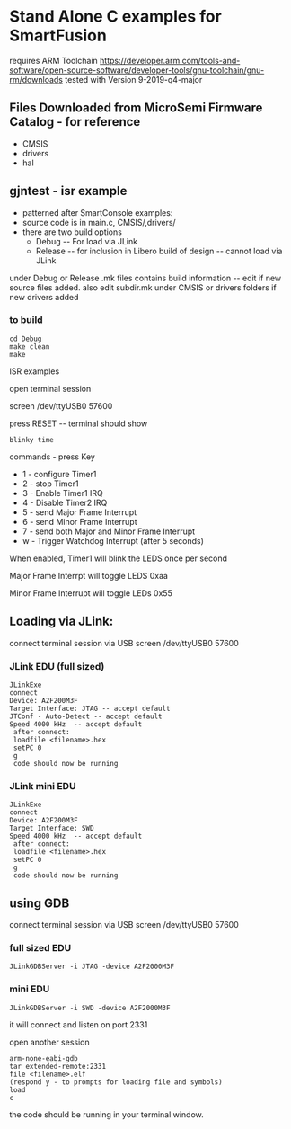 # Stand Alone C examples for SmartFusion

requires ARM Toolchain
https://developer.arm.com/tools-and-software/open-source-software/developer-tools/gnu-toolchain/gnu-rm/downloads
tested with Version 9-2019-q4-major



## Files Downloaded from MicroSemi Firmware Catalog - for reference
* CMSIS
* drivers
* hal



## gjntest - isr example

* patterned after SmartConsole examples:
* source code is in main.c, CMSIS/,drivers/
* there are two build options
  * Debug  -- For load via JLink
  * Release -- for inclusion in Libero build of design -- cannot load via JLink
  
under Debug or Release .mk files contains build information -- edit if new source files added.
also edit subdir.mk  under CMSIS or drivers folders if new drivers added


### to build

```
cd Debug
make clean
make
```
ISR examples

open terminal session

screen /dev/ttyUSB0 57600
 
press RESET -- terminal should show
```
blinky time
```
commands - press Key
* 1 - configure Timer1
* 2 - stop Timer1
* 3 - Enable Timer1 IRQ
* 4 - Disable Timer2 IRQ
* 5 - send Major Frame Interrupt
* 6 - send Minor Frame Interrupt
* 7 - send both Major and Minor Frame Interrupt
* w - Trigger Watchdog Interrupt (after 5 seconds)

When enabled, Timer1 will blink the LEDS once per second

Major Frame Interrpt will toggle LEDS 0xaa

Minor Frame Interrupt will toggle LEDs 0x55
 
 
## Loading via JLink:
connect terminal session via USB
screen /dev/ttyUSB0 57600

### JLink EDU (full sized)
```
JLinkExe
connect
Device: A2F200M3F
Target Interface: JTAG -- accept default
JTConf - Auto-Detect -- accept default
Speed 4000 kHz  -- accept default
 after connect:
 loadfile <filename>.hex
 setPC 0
 g
 code should now be running
```

### JLink mini EDU
```
JLinkExe
connect
Device: A2F200M3F
Target Interface: SWD 
Speed 4000 kHz  -- accept default
 after connect:
 loadfile <filename>.hex
 setPC 0
 g
 code should now be running
``` 

## using GDB

connect terminal session via USB
screen /dev/ttyUSB0 57600

### full sized EDU
```
JLinkGDBServer -i JTAG -device A2F2000M3F
```
### mini EDU
```
JLinkGDBServer -i SWD -device A2F2000M3F
```
it will connect and listen on port 2331

open another session
```
arm-none-eabi-gdb
tar extended-remote:2331
file <filename>.elf
(respond y - to prompts for loading file and symbols)
load
c
```

the code should be running in your terminal window.
